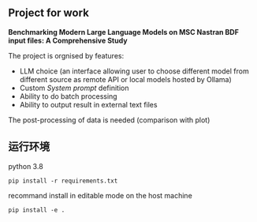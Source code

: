 ## Project for work 
**Benchmarking Modern Large Language Models on MSC Nastran BDF input files: A Comprehensive Study**

The project is orgnised by features:
- LLM choice (an interface allowing user to choose different model from different source as remote API or local models hosted by Ollama)
- Custom *System prompt* definition
- Ability to do batch processing 
- Ability to output result in external text files

The post-processing of data is needed (comparison with plot)


## 运行环境
python 3.8

```shell script
pip install -r requirements.txt
```
recommand install in editable mode on the host machine
```shell script
pip install -e .
```

